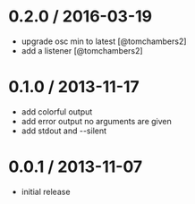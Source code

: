 
0.2.0 / 2016-03-19
==================

 * upgrade osc min to latest [@tomchambers2]
 * add a listener [@tomchambers2]

0.1.0 / 2013-11-17
==================

 * add colorful output
 * add error output no arguments are given
 * add stdout and --silent

0.0.1 / 2013-11-07
==================

 * initial release

